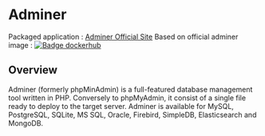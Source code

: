 # Adminer

Packaged application : [Adminer Official Site](https://www.adminer.org/en/)
Based on official adminer image : [![Badge dockerhub](https://img.shields.io/docker/v/_/adminer/4.8.1-standalone?logo=docker)](https://hub.docker.com/_/adminer)

## Overview

Adminer (formerly phpMinAdmin) is a full-featured database management tool written in PHP. Conversely to phpMyAdmin, it consist of a single file ready to deploy to the target server. Adminer is available for MySQL, PostgreSQL, SQLite, MS SQL, Oracle, Firebird, SimpleDB, Elasticsearch and MongoDB.
